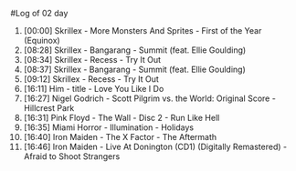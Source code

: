 #Log of 02 day

1. [00:00] Skrillex - More Monsters And Sprites - First of the Year (Equinox)
1. [08:28] Skrillex - Bangarang - Summit (feat. Ellie Goulding)
1. [08:34] Skrillex - Recess - Try It Out
1. [08:37] Skrillex - Bangarang - Summit (feat. Ellie Goulding)
1. [09:12] Skrillex - Recess - Try It Out
1. [16:11] Him - title - Love You Like I Do
1. [16:27] Nigel Godrich - Scott Pilgrim vs. the World: Original Score - Hillcrest Park
1. [16:31] Pink Floyd - The Wall - Disc 2 - Run Like Hell
1. [16:35] Miami Horror - Illumination - Holidays
1. [16:40] Iron Maiden - The X Factor - The Aftermath
1. [16:46] Iron Maiden - Live At Donington (CD1) (Digitally Remastered) - Afraid to Shoot Strangers
